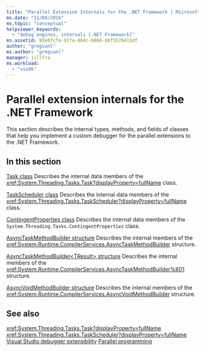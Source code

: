 ```yaml
---
title: "Parallel Extension Internals for the .NET Framework | Microsoft Docs"
ms.date: "11/04/2016"
ms.topic: "conceptual"
helpviewer_keywords:
  - "debug engines, internals [.NET Framework]"
ms.assetid: 93e07cfa-91fa-464c-b866-8bf5570411df
author: "gregvanl"
ms.author: "gregvanl"
manager: jillfra
ms.workload:
  - "vssdk"
---
```

# Parallel extension internals for the .NET Framework
This section describes the internal types, methods, and fields of classes that help you implement a custom debugger for the parallel extensions to the .NET Framework.

## In this section
 [Task class](../../extensibility/debugger/task-class-internal-members.md)
 Describes the internal data members of the <xref:System.Threading.Tasks.Task?displayProperty=fullName> class.

 [TaskScheduler class](../../extensibility/debugger/taskscheduler-class-internal-members.md)
 Describes the internal data members of the <xref:System.Threading.Tasks.TaskScheduler?displayProperty=fullName> class.

 [ContingentProperties class](../../extensibility/debugger/contingentproperties-class-internal-members.md)
 Describes the internal data members of the `System.Threading.Tasks.ContingentProperties` class.

 [AsyncTaskMethodBuilder structure](../../extensibility/debugger/asynctaskmethodbuilder-structure-internal-members.md)
 Describes the internal members of the <xref:System.Runtime.CompilerServices.AsyncTaskMethodBuilder> structure.

 [AsyncTaskMethodBuilder\<TResult> structure](../../extensibility/debugger/asynctaskmethodbuilder-tresult-structure-internal-members.md)
 Describes the internal members of the <xref:System.Runtime.CompilerServices.AsyncTaskMethodBuilder%601> structure.

 [AsyncVoidMethodBuilder structure](../../extensibility/debugger/asyncvoidmethodbuilder-structure-internal-members.md)
 Describes the internal members of the <xref:System.Runtime.CompilerServices.AsyncVoidMethodBuilder> structure.

## See also
 <xref:System.Threading.Tasks.Task?displayProperty=fullName>
 <xref:System.Threading.Tasks.TaskScheduler?displayProperty=fullName>
 [Visual Studio debugger extensibility](../../extensibility/debugger/visual-studio-debugger-extensibility.md)
 [Parallel programming](/dotnet/standard/parallel-programming/index)